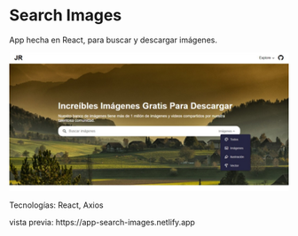 # Search Images
<p>App hecha en React, para buscar y descargar imágenes.</p>
<img src="./src/assets/Search-Images.jpeg">
<p>Tecnologías: React, Axios</p>
vista previa: https://app-search-images.netlify.app
